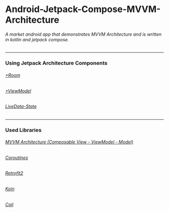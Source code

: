 # Android-Jetpack-Compose-MVVM-Architecture
###### A market android app that demonstrates MVVM Architecture and is written in kotlin and jetpack compose.
---
### Using Jetpack Architecture Components<br />
###### [+Room](https://developer.android.com/training/data-storage/room)<br />
###### [+ViewModel](https://developer.android.com/reference/android/arch/lifecycle/ViewModel)<br />
###### [LiveData-State](https://dev.to/mahendranv/using-viewmodel-livedata-with-jetpack-compose-31h8)<br />
---
### Used Libraries<br />
###### [MVVM Architecture (Composable View - ViewModel - Model)](https://medium.com/codex/get-started-with-mvvm-in-android-959e7666caa5)<br />
###### [Coroutines](https://kotlinlang.org/docs/coroutines-overview.html)<br />
###### [Retrofit2](https://square.github.io/retrofit/)<br />
###### [Koin](https://github.com/burnoo/cokoin)<br />
###### [Coil](https://coil-kt.github.io/coil/compose/)<br />


